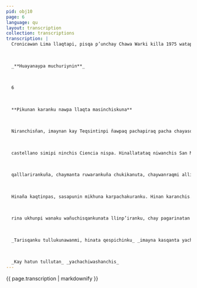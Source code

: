 ```yaml
---
pid: obj10
page: 6
language: qu
layout: transcription
collection: transcriptions
transcription: |
  Cronicawan Lima llaqtapi, pisqa p’unchay Chawa Warki killa 1975 watapi
  
  
  
  _**Huayanaypa muchuriynin**_
  
  
  
  6
  
  
  
  **Pikunan karanku nawpa llaqta masinchiskuna**
  
  
  
  Niranchisñan, imaynan kay Teqsintinpi ñawpaq pachapiraq pacha chayasqataña mikhunanta mikhusqantapas. ima. Nillanchistaq imaynatas runa ninata riqsiran, ninchistaqmi chaymanta saranku, imaynatan aylluchakuranku runakunaq tiyasqanta, imaynatan kaw
  
  
  
  castellano simipi ninchis Ciencia nispa. Hinallatataq niwanchis San Marcos Yachay Wasipi yachachiq hamawt'aLumbreras. pas, paymi kashan Dr. Luis Pisi yachayniyuqllaraqmi runakururusqallantaraqmi pallaranku, ichakuna wañuchinankupaq allin maqana chayamuranku, manaraqmi uywanahkuna karanraqchu, sach’a kunaqwaranqa wataraq; chayamunkumansita runa masinchiskuna chayamusqa, chayamundumansi karan iskay chunka purispa. Hinatan yachaqkuna ninku, karan Estrecho de Beherin ñanta hinallatataq Yachaypas nin, chaytan America Suyunmanmi, Asia Suyumanñanllatas puririranku. Kay Antikunaq Suyunmanmi, kay Hinata Ch'egerespansi Kay America hatun Suyunchiskama chayaykunrimasun: kuman karan. Chaymantan kunanqansi, kay Africa Suyunchispi runayasHuj Suyukunapi runaq runayasMAYMANTA HAMURANKU qanman rijch’akunman karan; sispa mikhuna mashkhaspas mayukunaq patanta, qochakunaq patanta purispa pachantinman ch’eqeresqanta. k'itillapichu runakuna tiyasqanta, maypi mikhuna tarisqanpis tiyaranku, manta, chaymanta ninchis manas huj Kaqllatataq rimanchis tiyasqan
  
  
  
  qalllarirankuña, chaymanta ruwarankuña chukikanuta, chaywanraqmi allinta uywankunatapas wañuchiyta rumimanta ñawch'ikunata ruwayta Isqon waranqa wata chayasqanmanmi, qa manan hinallapichu qhepakuranku. atiranku
  
  
  
  Hinaña kaqtinpas, sasapunin mikhuna karpachakuranku. Hinan karanchis. kaqku, hinaspa sapa purisqankupi kutaq, kaymanta waqmansi puriq Manallataqsi kaq k'itillapichu tiyaqmach’akuspa, chirimanta q’oñikuspa kunallapirag tiyaranku, paramanta tariy karan. Kay runakunan paqarina WANAKU WANUCHIKUNA Wanaku wañuchiq runakunas, kaySuyunchispi tiyankuman karan chunka waranqa wataraq.. runakunan, niwanchis, imikhuna eEtnógrafos nisqa yachayniyuq yarqaypi wañunankupaq. huk’uchakunata ima mikhuqku amauch’uy qaraywakunata, hanp’atuta, phikunata, chaymanta kurukunata, ranku, uch’uychanmanta hatunkamamashkhaypin lliw runakuna llank'a lliw llaqtakunapin karan. Chay Qusqupi karan, Paruro llaqtapi, imacku lliw llaqtanchispi t'akarisqa, Imayna aychatan kay runakuna mikhuqku; rumiq ñawch’illanwansiuywakunata wañuchiqku, hinaspa qarankuwan chirimanta p’istukuqkuMaynininpiqa suyaqkus kikinmanta uywa wañukapunanta mikhuyta atinan karan hina hatun uywakuna wañuchiyqa, chayraykupascha, saranku tullunta wijch’uspa. Chay tullunkunatan tarinku maqanakunaqan kushka, Piki Mach’ay paqarinapi kaymi kashan Ayacuchu llaqtapi. napin tarinku, chaypin runakuna tiyaranku, hinaspa aychanta mikhuchaq runakuna, huj pagarina chinkamastodonteq tulluntan tarinlku yakunas karanku k’itallaraq, hinaspa tarukakunaq qhepanta p’itakachaqku, mastodeonte sutiyuq, chaypa qhepan ukuku hina uywakuna karanku, espanolkunaq apamusqankuchu uywa kunapi, chaysi chinkapunña, manas Uywakunapas karansi, kay suyunchispis k'ita runakuna p’itakachaqku, megaterio, chay uywakunan tiyaranch’akuq, chaypan sutin karan kunan elefante nisqanchisman rijKarantaqmi huj k’ita uywakuna, chaspa rimanchis. yachaqkuna, chayrakun hinata chiqaqrimasqaymantan tullunkuta tarinku, kunaqa karan. Kay llapa uywakunaq Antikunaq Suyupitaq, kuna sierra nisqanchispi, hatun urqokunaq rit'in kikin yunka ukhukamas chayaq chaypis hatun mayukuna puriqkuKay mit'atan riqsinchis "Pleistoceno" sutiwan. Kay pelistoceno mit'apin runakuna Suyunchisman chayaykusqaku, payaswan apis llaqtanchis karan hinaspa sach’asapa karan, hatun mallkikunaskaran, hinaspataq hatun phiña uywakuna chaypi tiyaranku. de la costa nisqanchiskuna , manas ashkhachu karanku, pisallas, aswansipata aqo panpakuna, kunan desiertos IMAYNAN SUYUNCHIS KARAN "Chay hamusqanku kutis, Qocha
  
  
  
  rina ukhunpi wanaku wañuchisqankunata llinp’iranku, chay pagarinatan Chay k’itikunaq purisqanpin, paqapurisqanku karan. qhawaqku wak’ata hina, willkata hina. Chay runakunas mirarinkuman karan, nanuku llaqtapi, Junin, Ayacucho Lauricocha markapi, chaymanta Hullaqtakunapi ima. Qocha patakunapi tiyaq runakunataq, ñas ch’urumanSuqta waranqa watañas chaymantaqa. ta challwa hap’lnapaq ruwaranña. tukurukuqtinsi, huj mit'a chayaramuqtin hina, huj k'itikunaman riranku, ñas ichaqa riqsisqaña ñan chayamusqaku, huqkunataqa Chilekharu llaqtakama puririsqaku. Hinatas chaymanta Ayacucho llaqtakama qanman hina, Quito llaqtanta, Junin, niyta munashan, rit'iq qhepan pachata post¬glacial sutiwan riqsinku. Chaymi Ñay pachatan ancha yachaqkuna llaqtanchisman chayan kuman karan. allin uywakuna wañuchinankupaq karan, chaypis tiyaranku; chay maypin allin q’achu karan, hinaspataq paykunapas huj k’itillapichu tiyaqku, chaymanta punapi imas tiyaranku. Ñawpaq apuskinkuna hinas, manassuyuntinpi tiyanku, yunkakunapi, mikhunatapas tariqku, hinaspa lliw nipa.u. Hina kawsaypin, ña ñawch'ikunta atiranña, hinaspa aswan allintaña ayuqna, llaqta masinchiskuna mirariyllasqataq, paykunawan kushkataq llaqta masinchiskuna. Paykunas allintaña ñawch’ikunata ruwaranku, kharullamanta uywakunata wañuchinankupaq; ashkhataña ñusqunninpas wiñarisqa; karansi ñawch’i kamayuq runakuna, kharutaña runa puririran ñan chay ñawch’ikuna ruwananpaqmi, manas llapallankuchu ruwaqku. Kay chukikuna ruwaqkunas, kaychispi rikhurinkunan karan chunka ñawch’ikuna ruwaqkunas, kay llaqtanwaranqa wataraq. Hinallatataq yachaschanchis, kharu tapas, paykunas, Yachayniyuq nisllaqtakunamanta hamuq ruakunamankuñachau, lliwsi chinkapusqa; ichataqmi, punapi t'ijrakuq panpakunapis chay uywakunan kashanku Wanakuhuj uywakuna mirariyta qallarisqa, kuna; chaymanta kaqallarantaq wik'uñakuna, tarukakuna, ima. pachas, huq hina kawsariy rikhurimu"Hinaman pacha t'ijrakusqanmanta hatun karay uywakuna rimasqanchispas wañuspankus ch’usaqyapuqku. chaymanta megaterio ima kawsasqaManañas mastodontes nisqanchis, t'isjrakusqa, hinaspa chay sach’asapa yunkakuna, aqu panpapi t'ijarakusqa, shi, kay Suyu tiyasqanchispas Pachajllanpiraq wata purishaqtin
  
  
  
  _Tarisqanku tullukunawanmi, hinata qespichinku_ _imayna kasqanta yachananchispaq..._
  
  
  
  _Kay hatun tullutan_ _yachachiwashanchis_
---
```


{{ page.transcription | markdownify }}
